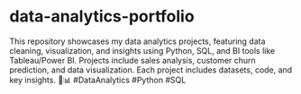 # data-analytics-portfolio
This repository showcases my data analytics projects, featuring data cleaning, visualization, and insights using Python, SQL, and BI tools like Tableau/Power BI. Projects include sales analysis, customer churn prediction, and data visualization. Each project includes datasets, code, and key insights. 🚀📊 #DataAnalytics #Python #SQL

